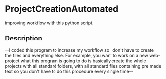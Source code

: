 # ProjectCreationAutomated
improving workflow with this python script.

## Description
--I coded this program to increase my workflow so I don't have to create the files and everything else. 
For example, you want to work on a new web-project what this program is going to do is basically create the whole projects with all standard folders, 
with all standard files containing pre made text so you don't have to do this procedure every single time--
